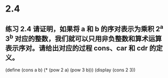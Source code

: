 # 2.4

## 练习 2.4 请证明，如果将 a 和 b 的序对表示为乘积 2<sup>a</sup> 3<sup>b</sup> 对应的整数，我们就可以只用非负整数和算术运算表示序对。请给出对应的过程 cons、car 和 cdr 的定义。




<div id="scheme-1">
(define (cons a b) (* (pow 2 a) (pow 3 b)))
(display (cons 2 3))
</div>

<div id="scheme-2">
</div>










<link rel="stylesheet" type="text/css" href="../../coding-js/deps/codemirror/lib/codemirror.css" />
<link rel="stylesheet" type="text/css" href="../../coding-js/coding.css" />
<link rel="stylesheet" type="text/css" href="../../coding-js/base.css" />

<script src="../../coding-js/deps/codemirror/lib/codemirror.js"></script>
<script src="../../coding-js/deps/jquery.min.js"></script>
<script src="../../coding-js/coding.js"> </script>

<script src="../../coding-js/deps/codemirror/mode/scheme/scheme.js"></script>

<script>
  c = new CodingJS('../../coding-js/');
</script>

<script>
      c.prompt("scheme-1");
      c.prompt("scheme-2");
</script>